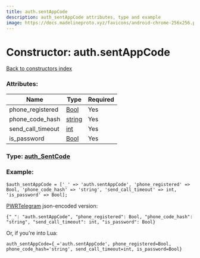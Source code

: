 ```yaml
---
title: auth.sentAppCode
description: auth_sentAppCode attributes, type and example
image: https://docs.madelineproto.xyz/favicons/android-chrome-256x256.png
---
```

# Constructor: auth.sentAppCode  
[Back to constructors index](index.md)



### Attributes:

| Name     |    Type       | Required |
|----------|---------------|----------|
|phone\_registered|[Bool](../types/Bool.md) | Yes|
|phone\_code\_hash|[string](../types/string.md) | Yes|
|send\_call\_timeout|[int](../types/int.md) | Yes|
|is\_password|[Bool](../types/Bool.md) | Yes|



### Type: [auth\_SentCode](../types/auth_SentCode.md)


### Example:

```
$auth_sentAppCode = ['_' => 'auth.sentAppCode', 'phone_registered' => Bool, 'phone_code_hash' => 'string', 'send_call_timeout' => int, 'is_password' => Bool];
```  

[PWRTelegram](https://pwrtelegram.xyz) json-encoded version:

```
{"_": "auth.sentAppCode", "phone_registered": Bool, "phone_code_hash": "string", "send_call_timeout": int, "is_password": Bool}
```


Or, if you're into Lua:  


```
auth_sentAppCode={_='auth.sentAppCode', phone_registered=Bool, phone_code_hash='string', send_call_timeout=int, is_password=Bool}

```


